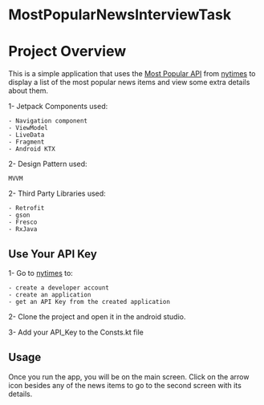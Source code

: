 # MostPopularNewsInterviewTask

# Project Overview

This is a simple application that uses the [Most Popular API](https://developer.nytimes.com/docs/most-popular-product/1/overview) from [nytimes](https://developer.nytimes.com/) to display a list of the most popular news items and view some extra details about them.

1- Jetpack Components used:

    - Navigation component
    - ViewModel
    - LiveData
    - Fragment
    - Android KTX

2- Design Pattern used:

    MVVM

2- Third Party Libraries used:

    - Retrofit
    - gson
    - Fresco
    - RxJava



## Use Your API Key
1- Go to [nytimes](https://developer.nytimes.com/) to:

    - create a developer account
    - create an application
    - get an API Key from the created application

2- Clone the project and open it in the android studio.

3- Add your API_Key to the Consts.kt file


## Usage

Once you run the app, you will be on the main screen. Click on the arrow icon besides any of the news items to go to the second screen with its details.


